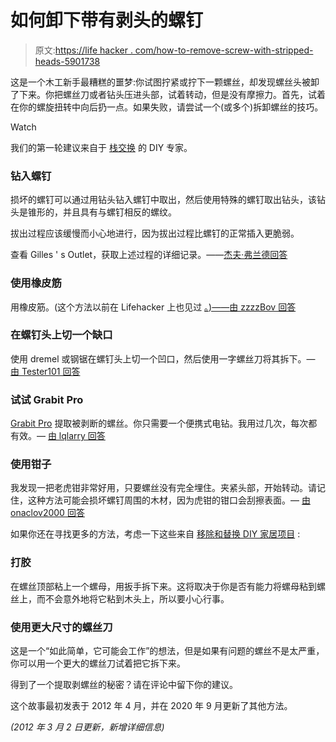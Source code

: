 # 如何卸下带有剥头的螺钉

> 原文:[https://life hacker . com/how-to-remove-screw-with-stripped-heads-5901738](https://lifehacker.com/how-to-remove-screws-with-stripped-heads-5901738)

这是一个木工新手最糟糕的噩梦:你试图拧紧或拧下一颗螺丝，却发现螺丝头被卸了下来。你把螺丝刀或者钻头压进头部，试着转动，但是没有摩擦力。首先，试着在你的螺旋扭转中向后扔一点。如果失败，请尝试一个(或多个)拆卸螺丝的技巧。

Watch

我们的第一轮建议来自于 [栈交换](http://stackexchange.com/?lh) 的 DIY 专家。

### 钻入螺钉

损坏的螺钉可以通过用钻头钻入螺钉中取出，然后使用特殊的螺钉取出钻头，该钻头是锥形的，并且具有与螺钉相反的螺纹。

拔出过程应该缓慢而小心地进行，因为拔出过程比螺钉的正常插入更脆弱。

查看 Gilles ' s Outlet，获取上述过程的详细记录。——[杰夫·弗兰德回答](http://diy.stackexchange.com/a/10454/4464)

### 使用橡皮筋

用橡皮筋。(这个方法以前在 Lifehacker 上也见过 [。)——](http://lifehacker.com/remove-a-stripped-screw-with-a-rubber-band-5462520)[由 zzzzBov 回答](http://diy.stackexchange.com/questions/10451/how-to-remove-screws-with-stripped-heads#comment13992_10451)

### 在螺钉头上切一个缺口

使用 dremel 或钢锯在螺钉头上切一个凹口，然后使用一字螺丝刀将其拆下。— [由 Tester101 回答](http://diy.stackexchange.com/a/10458/33)

### 试试 Grabit Pro

[Grabit Pro](http://www.grabit-pro.com/Pages/grabitPro.php) 提取被剥断的螺丝。你只需要一个便携式电钻。我用过几次，每次都有效。— [由 lqlarry 回答](http://diy.stackexchange.com/a/10457/4357)

### 使用钳子

我发现一把老虎钳非常好用，只要螺丝没有完全埋住。夹紧头部，开始转动。请记住，这种方法可能会损坏螺钉周围的木材，因为虎钳的钳口会刮擦表面。— [由 onaclov2000 回答](http://diy.stackexchange.com/a/10479/4485)

如果你还在寻找更多的方法，考虑一下这些来自 [移除和替换 DIY 家居项目](https://removeandreplace.com/2014/04/27/10-easy-ways-to-remove-a-stripped-screw/) :

### **打胶**

在螺丝顶部粘上一个螺母，用扳手拆下来。这将取决于你是否有能力将螺母粘到螺丝上，而不会意外地将它粘到木头上，所以要小心行事。

### **使用更大尺寸的螺丝刀**

这是一个“如此简单，它可能会工作”的想法，但是如果有问题的螺丝不是太严重，你可以用一个更大的螺丝刀试着把它拆下来。

得到了一个提取剥螺丝的秘密？请在评论中留下你的建议。

这个故事最初发表于 2012 年 4 月，并在 2020 年 9 月更新了其他方法。

*(2012 年 3 月 2 日更新，新增详细信息)*